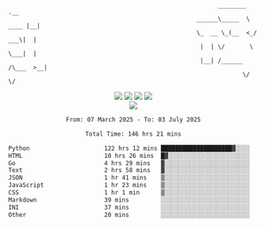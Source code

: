 ```
                                                           ________        .__ 
                                                     ______\_____  \  ____ |__|
                                                     \_  __ \_(__  <_/ ___\|  |
                                                      |  | \/       \  \___|  |
                                                      |__| /______  /\___  >__|
                                                                  \/     \/    
```

<div align="center">
  <img src="https://komarev.com/ghpvc/?username=r3ci&label=Profile%20views&color=000000&style=for-the-badge"/>
  <img src="https://img.shields.io/github/followers/R3CI?color=black&style=for-the-badge&logo=github&label=Follows"/>
  <img src="https://img.shields.io/github/stars/R3CI?color=black&style=for-the-badge&logo=github&label=Stars"/>
 
  <img src="https://github-widgetbox.vercel.app/api/profile?username=R3CI&data=followers,repositories,stars,commits&theme=rgb">
  <br>

  <img src="https://github-widgetbox.vercel.app/api/skills?languages=python,go,json&theme=rgb&includeNames=true">
  <br>
  
</p>

<!--START_SECTION:waka-->

```txt
From: 07 March 2025 - To: 03 July 2025

Total Time: 146 hrs 21 mins

Python                     122 hrs 12 mins ████████████████████▓░░░░   83.31 %
HTML                       10 hrs 26 mins  █▓░░░░░░░░░░░░░░░░░░░░░░░   07.11 %
Go                         4 hrs 29 mins   ▓░░░░░░░░░░░░░░░░░░░░░░░░   03.07 %
Text                       2 hrs 58 mins   ▓░░░░░░░░░░░░░░░░░░░░░░░░   02.03 %
JSON                       1 hr 41 mins    ▒░░░░░░░░░░░░░░░░░░░░░░░░   01.15 %
JavaScript                 1 hr 23 mins    ▒░░░░░░░░░░░░░░░░░░░░░░░░   00.95 %
CSS                        1 hr 1 min      ▒░░░░░░░░░░░░░░░░░░░░░░░░   00.70 %
Markdown                   39 mins         ░░░░░░░░░░░░░░░░░░░░░░░░░   00.45 %
INI                        37 mins         ░░░░░░░░░░░░░░░░░░░░░░░░░   00.43 %
Other                      20 mins         ░░░░░░░░░░░░░░░░░░░░░░░░░   00.24 %
```

<!--END_SECTION:waka-->
